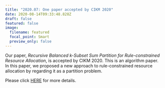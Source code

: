 ```yaml
---
title: "2020.07: One paper accepted by CIKM 2020"
date: 2020-08-14T09:33:48.828Z
draft: false
featured: false
image:
  filename: featured
  focal_point: Smart
  preview_only: false
---
```

Our paper, *Recursive Balanced k-Subset Sum Partition for Rule-constrained Resource Allocation*, is accepted by CIKM 2020. This is an algorithm paper. In this paper, we proposed a new approach to rule-constrained resource allocation by regarding it as a partition problem.

Please click [HERE](https://www.zhongyu.site/publication/CIKM_2020/) for more details.